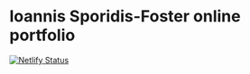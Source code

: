 # Ioannis Sporidis-Foster online portfolio    

[![Netlify Status](https://api.netlify.com/api/v1/badges/a33f3766-4f57-48fe-981e-b98d7c448d56/deploy-status)](https://app.netlify.com/sites/modest-visvesvaraya-5faf0b/deploys)
